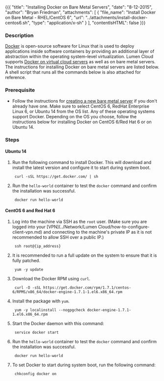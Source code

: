 {{{
  "title": "Installing Docker on Bare Metal Servers",
  "date": "8-12-2015",
  "author": "Bryan Friedman",
  "attachments": [
    {
      "file_name": "Install Docker on Bare Metal - RHEL/CentOS 6",
      "url": "../attachments/install-docker-centos6.sh",
      "type": "application/x-sh"
    }
  ],
  "contentIsHTML": false
}}}

### Description

[Docker](//www.docker.com) is open-source software for Linux that is used to deploy applications inside software containers by providing an additional layer of abstraction within the operating system–level virtualization. Lumen Cloud supports [Docker on virtual cloud servers](../Blueprints/using-docker-on-lumen-cloud-servers.md) as well as on bare metal servers. The instructions for installing Docker on bare metal servers are listed below. A shell script that runs all the commands below is also attached for reference.

### Prerequisite

- Follow the instructions for [creating a new bare metal server](../Servers/creating-a-new-bare-metal-server.md) if you don't already have one. Make sure to select CentOS 6, RedHat Enterprise Linux 6, or Ubuntu 14 from the OS list. Any of these operating systems support Docker. Depending on the OS you choose, follow the instructions below for installing Docker on CentOS 6/Red Hat 6 or on Ubuntu 14.

### Steps

#### Ubuntu 14

1. Run the following command to install Docker. This will download and install the latest version and configure it to start during system boot.

        curl -sSL https://get.docker.com/ | sh  

2. Run the `hello-world` container to test the `docker` command and confirm the installation was successful.

        docker run hello-world

#### CentOS 6 and Red Hat 6

1. Log into the machine via SSH as the `root` user. (Make sure you are logged into your [VPN](../Network/Lumen Cloud/how-to-configure-client-vpn.md) and connecting to the machine's private IP as it is not recommended to allow SSH over a public IP.)

        ssh root@{ip_address}

2. It is recommended to run a full update on the system to ensure that it is fully patched.

        yum -y update

3. Download the Docker RPM using `curl`.

        curl -O -sSL https://get.docker.com/rpm/1.7.1/centos-6/RPMS/x86_64/docker-engine-1.7.1-1.el6.x86_64.rpm

4. Install the package with `yum`.

        yum -y localinstall --nogpgcheck docker-engine-1.7.1-1.el6.x86_64.rpm

5. Start the Docker daemon with this command:

        service docker start

6. Run the `hello-world` container to test the `docker` command and confirm the installation was successful.

        docker run hello-world

7. To set Docker to start during system boot, run the following command:

        chkconfig docker on
